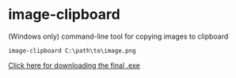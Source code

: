 # image-clipboard
(Windows only) command-line tool for copying images to clipboard

```
image-clipboard C:\path\to\image.png
```

[Click here for downloading the final .exe](https://github.com/bamontelucas/image-clipboard/raw/master/publish/image-clipboard.exe)
